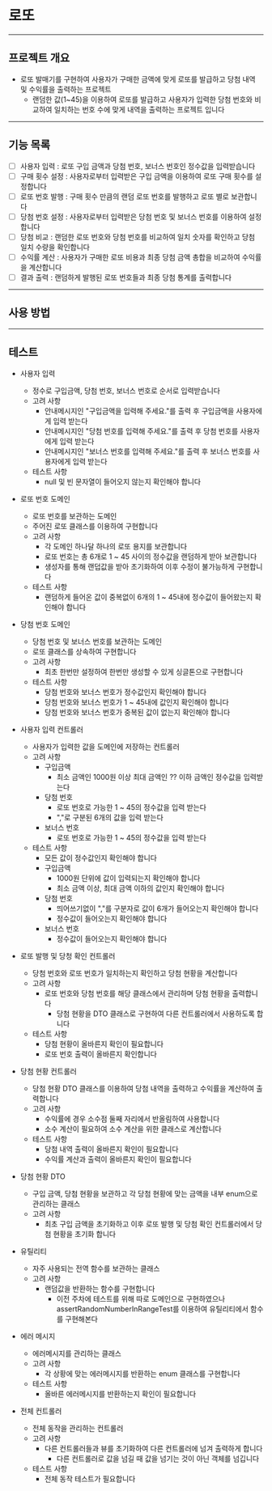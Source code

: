 # 로또

---

## 프로젝트 개요
- 로또 발매기를 구현하여 사용자가 구매한 금액에 맞게 로또를 발급하고 당첨 내역 및 수익률을 출력하는 프로젝트
    - 랜덤한 값(1~45)을 이용하여 로또를 발급하고 사용자가 입력한 당첨 번호와 비교하여 일치하는 번호 수에 맞게 내역을 출력하는 프로젝트 입니다

---

## 기능 목록
- [ ] 사용자 입력 : 로또 구입 금액과 당첨 번호, 보너스 번호인 정수값을 입력받습니다
- [ ] 구매 횟수 설정 : 사용자로부터 입력받은 구입 금액을 이용하여 로또 구매 횟수를 설정합니다
- [ ] 로또 번호 발행 : 구매 횟수 만큼의 랜덤 로또 번호를 발행하고 로또 별로 보관합니다
- [ ] 당첨 번호 설정 : 사용자로부터 입력받은 당첨 번호 및 보너스 번호를 이용하여 설정합니다
- [ ] 당첨 비교 : 랜덤한 로또 번호와 당첨 번호를 비교하여 일치 숫자를 확인하고 당첨 일치 수량을 확인합니다
- [ ] 수익률 계산 : 사용자가 구매한 로또 비용과 최종 당첨 금액 총합을 비교하여 수익률을 계산합니다
- [ ] 결과 출력 : 랜덤하게 발행된 로또 번호들과 최종 당첨 통계를 출력합니다

---

## 사용 방법

---

## 테스트
- 사용자 입력
    - 정수로 구입금액, 당첨 번호, 보너스 번호로 순서로 입력받습니다
    - 고려 사항
        - 안내메시지인 "구입금액을 입력해 주세요."를 출력 후 구입금액을 사용자에게 입력 받는다
        - 안내메시지인 "당첨 번호를 입력해 주세요."를 출력 후 당첨 번호를 사용자에게 입력 받는다
        - 안내메시지인 "보너스 번호를 입력해 주세요."를 출력 후 보너스 번호를 사용자에게 입력 받는다
    - 테스트 사항
        - null 및 빈 문자열이 들어오지 않는지 확인해야 합니다


- 로또 번호 도메인
    - 로또 번호를 보관하는 도메인
    - 주어진 로또 클래스를 이용하여 구현합니다
    - 고려 사항
        - 각 도메인 하나달 하나의 로또 용지를 보관합니다
        - 로또 번호는 총 6개로 1 ~ 45 사이의 정수값을 랜덤하게 받아 보관합니다
        - 생성자를 통해 랜덥값을 받아 초기화하여 이후 수정이 불가능하게 구현합니다
    - 테스트 사항
        - 랜덤하게 들어온 값이 중복없이 6개의 1 ~ 45내에 정수값이 들어왔는지 확인해야 합니다


- 당첨 번호 도메인
    - 당첨 번호 및 보너스 번호를 보관하는 도메인
    - 로또 클래스를 상속하여 구현합니다
    - 고려 사항
      - 최초 한번만 설정하여 한번만 생성할 수 있게 싱글톤으로 구현합니다
    - 테스트 사항
      - 당첨 번호와 보너스 번호가 정수값인지 확인해야 합니다
      - 당첨 번호와 보너스 번호가 1 ~ 45내에 값인지 확인해야 합니다
      - 당첨 번호와 보너스 번호가 중복된 값이 없는지 확인해야 합니다


- 사용자 입력 컨트롤러
    - 사용자가 입력한 값을 도메인에 저장하는 컨트롤러
    - 고려 사항
        - 구입금액
            - 최소 금액인 1000원 이상 최대 금액인 ?? 이하 금액인 정수값을 입력받는다
        - 당첨 번호
            - 로또 번호로 가능한 1 ~ 45의 정수값을 입력 받는다
            - ","로 구분된 6개의 값을 입력 받는다
        - 보너스 번호
            - 로또 번호로 가능한 1 ~ 45의 정수값을 입력 받는다
  - 테스트 사항
      - 모든 값이 정수값인지 확인해야 합니다
      - 구입금액
          - 1000원 단위에 값이 입력되는지 확인해야 합니다
          - 최소 금액 이상, 최대 금액 이하의 값인지 확인해야 합니다
      - 당첨 번호
          - 띄어쓰기없이 ","를 구분자로 값이 6개가 들어오는지 확인해야 합니다
          - 정수값이 들어오는지 확인해야 합니다
      - 보너스 번호
          - 정수값이 들어오는지 확인해야 합니다


- 로또 발행 및 당청 확인 컨트롤러
  - 당첨 번호와 로또 번호가 일치하는지 확인하고 당첨 현황을 계산합니다
  - 고려 사항
    - 로또 번호와 당첨 번호를 해당 클래스에서 관리하며 당첨 현황을 출력합니다
      - 당첨 현황을 DTO 클래스로 구현하여 다른 컨트롤러에서 사용하도록 합니다
  - 테스트 사항
    - 당첨 현황이 올바른지 확인이 필요합니다
    - 로또 번호 출력이 올바른지 확인합니다

    
- 당첨 현황 컨트롤러
  - 당첨 현황 DTO 클래스를 이용하여 당첨 내역을 출력하고 수익률을 계산하여 출력합니다
  - 고려 사항
    - 수익률에 경우 소수점 둘째 자리에서 반올림하여 사용합니다
    - 소수 계산이 필요하여 소수 계산을 위한 클래스로 계산합니다
  - 테스트 사항
    - 당첨 내역 출력이 올바른지 확인이 필요합니다
    - 수익률 계산과 출력이 올바른지 확인이 필요합니다

    
- 당첨 현황 DTO
  - 구입 금액, 당첨 현황을 보관하고 각 당첨 현황에 맞는 금액을 내부 enum으로 관리하는 클래스
  - 고려 사항
    - 최초 구입 금액을 초기화하고 이후 로또 발행 및 당첨 확인 컨트롤러에서 당첨 현황을 초기화 합니다


- 유틸리티
    - 자주 사용되는 전역 함수를 보관하는 클래스
    - 고려 사항
      - 랜덤값을 반환하는 함수를 구현합니다
        - 이전 주차에 테스트를 위해 따로 도메인으로 구현하였으나 assertRandomNumberInRangeTest를 이용하여 유틸리티에서 함수를 구현해본다


- 에러 메시지
  - 에러메시지를 관리하는 클래스
  - 고려 사항
    - 각 상황에 맞는 에러메시지를 반환하는 enum 클래스를 구현합니다
  - 테스트 사항
    - 올바른 에러메시지를 반환하는지 확인이 필요합니다


- 전체 컨트롤러
    - 전체 동작을 관리하는 컨트롤러
    - 고려 사항
      - 다른 컨트롤러들과 뷰를 초기화하여 다른 컨트롤러에 넘겨 출력하게 합니다
        - 다른 컨트롤러로 값을 넘길 때 값을 넘기는 것이 아닌 객체를 넘깁니다
    - 테스트 사항
      - 전체 동작 테스트가 필요합니다